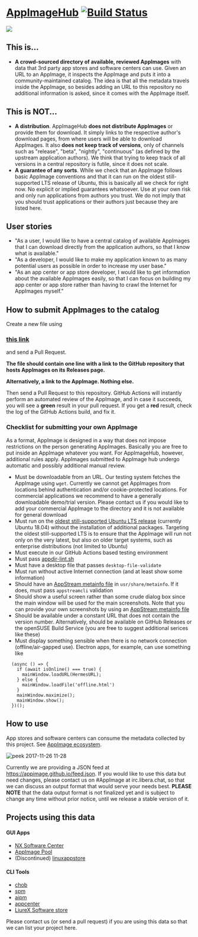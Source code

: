 # [AppImageHub](https://appimage.github.io/) [![Build Status](https://github.com/AppImage/appimage.github.io/actions/workflows/test.yml/badge.svg)](https://github.com/AppImage/appimage.github.io/actions/workflows/test.yml)

<a href="#how-to-submit-appimages-to-the-catalog"><img src="https://img.shields.io/badge/Submit an app-indigo?style=for-the-badge&logo=Github"/></a>


## This is...

* __A crowd-sourced directory of available, reviewed AppImages__ with data that 3rd party app stores and software centers can use. Given an URL to an AppImage, it inspects the AppImage and puts it into a community-maintained catalog. The idea is that all the metadata travels inside the AppImage, so besides adding an URL to this repository no additional information is asked, since it comes with the AppImage itself.

## This is NOT...

* __A distribution__. AppImageHub __does not distribute AppImages__ or provide them for download. It simply links to the respective author's download pages, from where users will be able to download AppImages. It also __does not keep track of versions__, only of channels such as "release", "beta", "nightly", "continuous" (as defined by the upstream application authors). We think that trying to keep track of all versions in a central repository is futile, since it does not scale.
* __A guarantee of any sorts__. While we check that an AppImage follows basic AppImage conventions and that it can run on the oldest still-supported LTS release of Ubuntu, this is basically all we check for right now. No explicit or implied guarantees whatsoever. Use at your own risk and only run applications from authors you trust. We do not imply that you should trust applications or their authors just because they are listed here.

## User stories

* "As a user, I would like to have a central catalog of available AppImages that I can download directly from the application authors, so that I know what is available."
* "As a developer, I would like to make my application known to as many potential users as possible in order to increase my user base."
* "As an app center or app store developer, I would like to get information about the available AppImages easily, so that I can focus on building my app center or app store rather than having to crawl the Internet for AppImages myself."

## How to submit AppImages to the catalog

Create a new file using

### **[this link](https://github.com/AppImage/AppImageHub/new/master/data)**

and send a Pull Request.

**The file should contain one line with a link to the GitHub repository that hosts AppImages on its Releases page.**

**Alternatively, a link to the AppImage. Nothing else.**

Then send a Pull Request to this repository. GitHub Actions will instantly perform an automated review of the AppImage, and in case it succeeds, you will see a __green__ result in your pull request. If you get a __red__ result, check the log of the GitHub Actions build, and fix it.

### Checklist for submitting your own AppImage

As a format, AppImage is designed in a way that does not impose restrictions on the person generating AppImages. Basically you are free to put inside an AppImage whatever you want. For AppImageHub, however, additional rules apply. AppImages submitted to AppImage hub undergo automatic and possibly additional manual review.

* Must be downloadable from an URL. Our testing system fetches the AppImage using `wget`. Currently we cannot get AppImages from locations behind authentication and/or cookie-protected locations. For commercial applications we recommend to have a generally downloadable demo/trial version. Please contact us if you would like to add your commercial AppImage to the directory and it is not available for general download
* Must run on the [oldest still-supported Ubuntu LTS release](https://www.ubuntu.com/info/release-end-of-life) (currently Ubuntu 18.04) without the installation of additional packages. Targeting the oldest still-supported LTS is to ensure that the AppImage will run not only on the very latest, but also on older target systems, such as enterprise distributions (not limited to Ubuntu)
* Must execute in our GitHub Actions based testing environment
* Must pass [appdir-lint.sh](https://github.com/AppImage/AppImages/blob/master/appdir-lint.sh)
* Must have a desktop file that passes `desktop-file-validate`
* Must run without active Internet connection (and at least show some information)
* Should have an [AppStream metainfo file](https://people.freedesktop.org/~hughsient/appdata/) in `usr/share/metainfo`. If it does, must pass `appstreamcli` validation
* Should show a useful screen rather than some crude dialog box since the main window will be used for the main screenshots. Note that you can provide your own screenshots by using an [AppStream metainfo file](https://people.freedesktop.org/~hughsient/appdata/)
* Should be available under a constant URL that does not contain the version number. Alternatively, should be available on GitHub Releases or the openSUSE Build Service (you are free to suggest additional serices like these)
* Must display something sensible when there is no network connection (offline/air-gapped use). Electron apps, for example, can use something like

```
  (async () => {
    if (await isOnline() === true) {
      mainWindow.loadURL(HermesURL);
    } else {
      mainWindow.loadFile('offline.html')
    }
    mainWindow.maximize();
    mainWindow.show();
  })();
  ```

## How to use

App stores and software centers can consume the metadata collected by this project. See [AppImage ecosystem](https://github.com/AppImage/AppImageKit/wiki/Ecosystem).

![peek 2017-11-26 11-28](https://user-images.githubusercontent.com/2480569/33243768-497bf74a-d2ba-11e7-8336-ae2018229e57.gif)

Currently we are providing a JSON feed at https://appimage.github.io/feed.json. If you would like to use this data but need changes, please contact us on #AppImage at irc.libera.chat, so that we can discuss an output format that would serve your needs best. __PLEASE NOTE__ that the data output format is not finalized yet and is subject to change any time without prior notice, until we release a stable version of it.

## Projects using this data

#### GUI Apps
* [NX Software Center](https://github.com/Nitrux/nx-software-center)
* [AppImage Pool](https://github.com/prateekmedia/appimagepool)
* (Discontinued) [linuxappstore](https://github.com/linuxappstore/linuxappstore-frontend)

#### CLI Tools
* [chob](https://github.com/MuhammedKpln/chob)
* [spm](https://github.com/simoniz0r/spm)
* [aipm](https://github.com/michaeldelago/aipm)
* [appcenter](https://github.com/sillasleal/appcenter)
* [LiureX Software store](https://github.com/lliurex/lliurex-store)

Please contact us (or send a pull request) if you are using this data so that we can list your project here.
